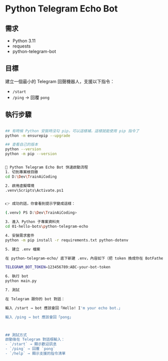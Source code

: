 # Python Telegram Echo Bot

## 需求
- Python 3.11
- requests
- python-telegram-bot

## 目標
建立一個最小的 Telegram 回聲機器人，支援以下指令：
- `/start`
- `/ping` → 回覆 `pong`

## 執行步驟
```bash

## 有時候 Python 安裝時沒勾 pip，可以這樣補，這樣就能使用 pip 指令了
python -m ensurepip --upgrade

## 查看自己的版本
python --version
python -m pip --version


🚀 Python Telegram Echo Bot 快速啟動流程
1. 切到專案根目錄
cd D:\Dev\TrainAiCoding

2. 啟用虛擬環境
.venv\Scripts\Activate.ps1


👉 成功的話，你會看到提示字變成這樣：

(.venv) PS D:\Dev\TrainAiCoding>

3. 進入 Python 子專案資料夾
cd 01-hello-bots\python-telegram-echo

4. 安裝需求套件
python -m pip install -r requirements.txt python-dotenv

5. 建立 .env 檔案

在 python-telegram-echo/ 底下新建 .env，內容如下（把 token 換成你在 BotFather 建立 bot 時拿到的）：

TELEGRAM_BOT_TOKEN=123456789:ABC-your-bot-token

6. 執行 bot
python main.py

7. 測試

在 Telegram 跟你的 bot 對話：

輸入 /start → bot 應該會回「Hello! I'm your echo bot.」

輸入 /ping → bot 應該會回「pong」



## 測試方式
啟動後在 Telegram 對話框輸入：
- `/start` → 顯示歡迎訊息
- `/ping` → 回覆 `pong`
- `/help` → 顯示支援的指令清單
